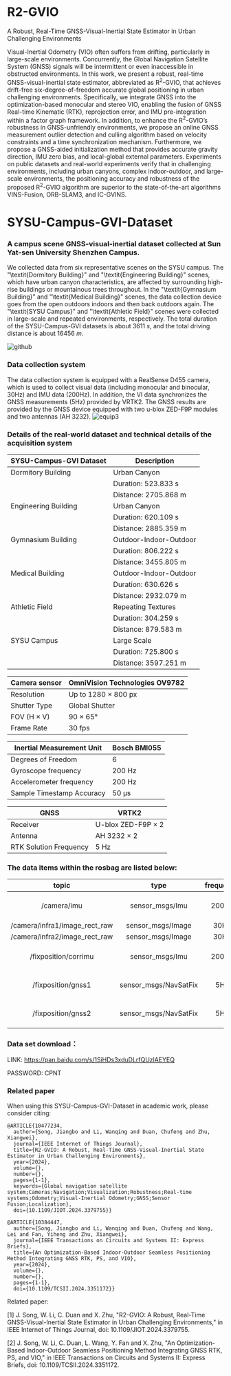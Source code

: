 # R2-GVIO
A Robust, Real-Time GNSS-Visual-Inertial State Estimator in Urban Challenging Environments

Visual-Inertial Odometry (VIO) often suffers from drifting, particularly in large-scale environments. Concurrently, the Global Navigation Satellite System (GNSS) signals will be intermittent or even inaccessible in obstructed environments. In this work, we present a robust, real-time GNSS-visual-inertial state estimator, abbreviated as R$^2$-GVIO, that achieves drift-free six-degree-of-freedom accurate global positioning in urban challenging environments. Specifically, we integrate GNSS into the optimization-based monocular and stereo VIO, enabling the fusion of GNSS Real-time Kinematic (RTK), reprojection error, and IMU pre-integration within a factor graph framework. In addition, to enhance the R$^2$-GVIO’s robustness in GNSS-unfriendly environments, we propose an online GNSS measurement outlier detection and culling algorithm based on velocity constraints and a time synchronization mechanism. Furthermore, we propose a GNSS-aided initialization method that provides accurate gravity direction, IMU zero bias, and local-global external parameters. Experiments on public datasets and real-world experiments verify that in challenging environments, including urban canyons, complex indoor-outdoor, and large-scale environments, the positioning accuracy and robustness of the proposed R$^2$-GVIO algorithm are superior to the state-of-the-art algorithms VINS-Fusion, ORB-SLAM3, and IC-GVINS.


# SYSU-Campus-GVI-Dataset

### A campus scene GNSS-visual-inertial dataset collected at Sun Yat-sen University Shenzhen Campus.

We collected data from six representative scenes on the SYSU campus. The "\textit{Dormitory Building}" and "\textit{Engineering Building}" scenes, which have urban canyon characteristics, are affected by surrounding high-rise buildings or mountainous trees throughout. In the "\textit{Gymnasium Building}" and "\textit{Medical Building}" scenes, the data collection device goes from the open outdoors indoors and then back outdoors again. The "\textit{SYSU Campus}" and "\textit{Athletic Field}" scenes were collected in large-scale and repeated environments, respectively. The total duration of the SYSU-Campus-GVI datasets is about 3611 $s$, and the total driving distance is about 16456 $m$.

![github](https://github.com/SYSU-CPNTLab/SYSU-Campus-GVI-Dataset/assets/74598384/d519bd1b-2a92-45b6-902a-621812ab74e7)

### Data collection system
The data collection system is equipped with a RealSense D455 camera, which is used to collect visual data (including monocular and binocular, 30Hz) and IMU data (200Hz). In addition, the VI data synchronizes the GNSS measurements (5Hz) provided by VRTK2. The GNSS results are provided by the GNSS device equipped with two u-blox ZED-F9P modules and two antennas (AH 3232). 
![equip3](https://github.com/SYSU-CPNTLab/SYSU-Campus-GVI-Dataset/assets/74598384/ac345e7b-3440-4011-b9b0-56d08d7c445f)


### Details of the real-world dataset and technical details of the acquisition system

| SYSU-Campus-GVI Dataset | Description |
| --- | --- |
| Dormitory Building | Urban Canyon |
| | Duration: 523.833 s |
| | Distance: 2705.868 m |
| Engineering Building | Urban Canyon |
| | Duration: 620.109 s |
| | Distance: 2885.359 m |
| Gymnasium Building | Outdoor-Indoor-Outdoor |
| | Duration: 806.222 s |
| | Distance: 3455.805 m |
| Medical Building | Outdoor-Indoor-Outdoor |
| | Duration: 630.626 s |
| | Distance: 2932.079 m |
| Athletic Field | Repeating Textures |
| | Duration: 304.259 s |
| | Distance: 879.583 m |
| SYSU Campus | Large Scale |
| | Duration: 725.800 s |
| | Distance: 3597.251 m |

| Camera sensor | OmniVision Technologies OV9782 |
| --- | --- |
| Resolution | Up to 1280 × 800 px |
| Shutter Type | Global Shutter |
| FOV (H × V) | 90 × 65° |
| Frame Rate | 30 fps |

| Inertial Measurement Unit | Bosch BMI055 |
| --- | --- |
| Degrees of Freedom | 6 |
| Gyroscope frequency | 200 Hz |
| Accelerometer frequency | 200 Hz |
| Sample Timestamp Accuracy | 50 μs |

| GNSS | VRTK2 |
| --- | --- |
| Receiver | U-blox ZED-F9P × 2 |
| Antenna | AH 3232 × 2 |
| RTK Solution Frequency | 5 Hz |



### The data items within the rosbag are listed below:
| topic | type | frequency | description |
| :---: | :--: | :-------: | :---------: |
| /camera/imu | sensor_msgs/Imu | 200Hz | IMU measurments from D455|
| /camera/infra1/image_rect_raw | sensor_msgs/Image | 30Hz | left camera |
| /camera/infra2/image_rect_raw | sensor_msgs/Image | 30Hz | right camera |
| /fixposition/corrimu | sensor_msgs/Imu | 200Hz | IMU measurments from VRTK2| 
| /fixposition/gnss1 | sensor_msgs/NavSatFix | 5Hz | GNSS1 RTK position from VRTK2| 
| /fixposition/gnss2| sensor_msgs/NavSatFix | 5Hz | GNSS2 RTK position from VRTK2| 

### Data set download：
LINK: https://pan.baidu.com/s/1SiHDs3xduDLrfQUzlAEYEQ 

PASSWORD: CPNT 

### Related paper

  When using this SYSU-Campus-GVI-Dataset in academic work, please consider citing:

    @ARTICLE{10477234,
      author={Song, Jiangbo and Li, Wanqing and Duan, Chufeng and Zhu, Xiangwei},
      journal={IEEE Internet of Things Journal}, 
      title={R2-GVIO: A Robust, Real-Time GNSS-Visual-Inertial State Estimator in Urban Challenging Environments}, 
      year={2024},
      volume={},
      number={},
      pages={1-1},
      keywords={Global navigation satellite system;Cameras;Navigation;Visualization;Robustness;Real-time systems;Odometry;Visual-Inertial Odometry;GNSS;Sensor Fusion;Localization},
      doi={10.1109/JIOT.2024.3379755}}

    @ARTICLE{10384447,
      author={Song, Jiangbo and Li, Wanqing and Duan, Chufeng and Wang, Lei and Fan, Yiheng and Zhu, Xiangwei},
      journal={IEEE Transactions on Circuits and Systems II: Express Briefs}, 
      title={An Optimization-Based Indoor-Outdoor Seamless Positioning Method Integrating GNSS RTK, PS, and VIO}, 
      year={2024},
      volume={},
      number={},
      pages={1-1},
      doi={10.1109/TCSII.2024.3351172}}

Related paper:

[1]	J. Song, W. Li, C. Duan and X. Zhu, "R2-GVIO: A Robust, Real-Time GNSS-Visual-Inertial State Estimator in Urban Challenging Environments," in IEEE Internet of Things Journal, doi: 10.1109/JIOT.2024.3379755.

[2]	J. Song, W. Li, C. Duan, L. Wang, Y. Fan and X. Zhu, "An Optimization-Based Indoor-Outdoor Seamless Positioning Method Integrating GNSS RTK, PS, and VIO," in IEEE Transactions on Circuits and Systems II: Express Briefs, doi: 10.1109/TCSII.2024.3351172.





